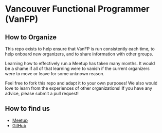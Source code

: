 # Vancouver Functional Programmer (VanFP)
## How to Organize
This repo exists to help ensure that VanFP is run consistently each time, to help onboard new organizers, and to share information with other groups.

Learning how to effectively run a Meetup has taken many months. It would be a shame if all of that learning were to vanish if the current organizers were to move or leave for some unknown reason.

Feel free to fork this repo and adapt it to your own purposes! We also would love to learn from the experiences of other organizations! If you have any advice, please submit a pull request!

## How to find us
- [Meetup](http://www.meetup.com/Vancouver-Functional-Programmers/)
- [GitHub](https://github.com/Vancouver-Functional-Programmers)
